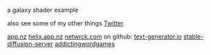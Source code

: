 a galaxy shader example

also see some of my other things 
[Twitter](https://twitter.com/LeeLeepenkman)

[app.nz](https://app.nz)
[helix.app.nz](https://helix.app.nz)
[netwrck.com](https://netwrck.com)
on github:
[text-generator.io](https://text-generator.io)
[stable-diffusion-server](https://github.com/netwrck/stable-diffusion-server)
[addictingwordgames](https://github.com/lee101/addictingwordgames)
